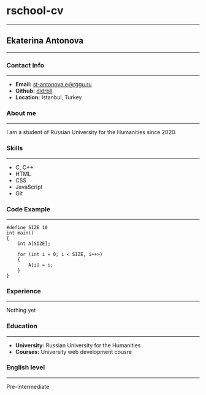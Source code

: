 # rschool-cv

---

## Ekaterina Antonova

---

### Contact info

---

- **Email:** st-antonova.e@rggu.ru
- **Github:** [didrbll](https://github.com/didrbll)
- **Location:** Istanbul, Turkey

### About me

---

I am a student of Russian University for the Humanities since 2020.

### Skills

---

- C, C++
- HTML
- CSS
- JavaScript
- Git

### Code Example

---

```
#define SIZE 10
int main()
{
    int A[SIZE];

    for (int i = 0; i < SIZE, i++>)
    {
        A[i] = i;
    }
}
```

### Experience

---

Nothing yet

### Education

---

- **University:** Russian University for the Humanities
- **Courses:** University web development cousre

### English level

---

Pre-Intermediate
